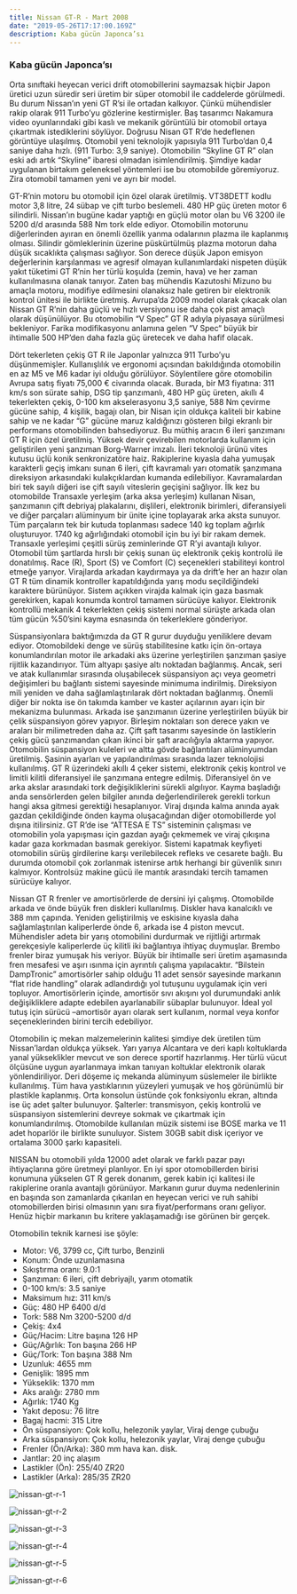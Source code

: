 ```yaml
---
title: Nissan GT-R - Mart 2008
date: "2019-05-26T17:17:00.169Z"
description: Kaba gücün Japonca’sı
---
```


### Kaba gücün Japonca’sı

Orta sınıftaki heyecan verici drift otomobillerini saymazsak hiçbir Japon üretici uzun süredir seri üretim bir süper otomobil ile caddelerde görülmedi. Bu durum Nissan’ın yeni GT R’si ile ortadan kalkıyor. Çünkü mühendisler rakip olarak 911 Turbo’yu gözlerine kestirmişler. Baş tasarımcı Nakamura video oyunlarındaki gibi kaslı ve mekanik görüntülü bir otomobil ortaya çıkartmak istediklerini söylüyor. Doğrusu Nisan GT R’de hedeflenen görüntüye ulaşılmış. Otomobil yeni teknolojik yapısıyla 911 Turbo’dan 0,4 saniye daha hızlı. (911 Turbo: 3,9 saniye). Otomobilin “Skyline GT R” olan eski adı artık “Skyline” ibaresi olmadan isimlendirilmiş. Şimdiye kadar uygulanan birtakım geleneksel yöntemleri ise bu otomobilde göremiyoruz. Zira otomobil tamamen yeni ve ayrı bir model.

GT-R’nin motoru bu otomobil için özel olarak üretilmiş. VT38DETT kodlu motor 3,8 litre, 24 sübap ve çift turbo beslemeli. 480 HP güç üreten motor 6 silindirli. Nissan’ın bugüne kadar yaptığı en güçlü motor olan bu V6 3200 ile 5200 d/d arasında 588 Nm tork elde ediyor. Otomobilin motorunu diğerlerinden ayıran en önemli özellik yanma odalarının plazma ile kaplanmış olması. Silindir gömleklerinin üzerine püskürtülmüş plazma motorun daha düşük sıcaklıkta çalışması sağlıyor. Son derece düşük Japon emisyon  değerlerinin karşılanması ve agresif olmayan kullanımlardaki nispeten düşük yakıt tüketimi GT R’nin her türlü koşulda (zemin, hava) ve her zaman kullanılmasına olanak tanıyor. Zaten baş mühendis Kazutoshi Mizuno bu amaçla motoru, modifiye edilmesini olanaksız hale getiren bir elektronik kontrol ünitesi ile birlikte üretmiş. Avrupa’da 2009 model olarak çıkacak olan Nissan GT R’nin daha güçlü ve hızlı versiyonu ise daha çok pist amaçlı olarak düşünülüyor. Bu otomobilin “V Spec” GT R adıyla piyasaya sürülmesi bekleniyor. Farika modifikasyonu anlamına gelen “V Spec“ büyük bir ihtimalle 500 HP’den daha fazla güç üretecek ve daha hafif olacak.

Dört tekerleten çekiş GT R ile Japonlar yalnızca 911 Turbo’yu düşünmemişler. Kullanışlılık ve ergonomi açısından bakıldığında otomobilin en az M5 ve M6 kadar iyi olduğu görülüyor. Söylentilere göre otomobilin Avrupa satış fiyatı 75,000 € civarında olacak. Burada, bir M3 fiyatına: 311 km/s son sürate sahip, DSG tip şanzımanlı, 480 HP güç üreten, akıllı 4 tekerlekten çekiş, 0-100 km akselerasyonu 3,5 saniye, 588 Nm çevirme gücüne sahip, 4 kişilik, bagajı olan, bir Nisan için oldukça kaliteli bir kabine sahip ve ne kadar “G” gücüne maruz kaldığınızı gösteren bilgi ekranlı bir performans otomobilinden bahsediyoruz. Bu müthiş aracın 6 ileri şanzımanı GT R için özel üretilmiş. Yüksek devir çevirebilen motorlarda kullanım için geliştirilen yeni şanzıman Borg-Warner imzalı. İleri teknoloji ürünü vites kutusu üçlü konik senkronizatöre haiz. Rakiplerine kıyasla daha yumuşak karakterli geçiş imkanı sunan 6 ileri, çift kavramalı yarı otomatik şanzımana direksiyon arkasındaki kulakçıklardan kumanda edilebiliyor. Kavramalardan biri tek sayılı diğeri ise çift sayılı viteslerin geçişini sağlıyor. İlk kez bu otomobilde Transaxle yerleşim (arka aksa yerleşim) kullanan Nisan, şanzımanın çift debriyaj plakalarını, dişlileri, elektronik birimleri, diferansiyeli ve diğer parçaları alüminyum bir ünite içine toplayarak arka aksta sunuyor. Tüm parçaların tek bir kutuda toplanması sadece 140 kg toplam ağırlık oluşturuyor. 1740 kg ağırlığındaki otomobil için bu iyi bir rakam demek. Transaxle yerleşimi çeşitli sürüş zeminlerinde GT R’yi avantajlı kılıyor. Otomobil tüm şartlarda hırslı bir çekiş sunan üç elektronik çekiş kontrolü ile donatılmış.  Race (R), Sport (S) ve Comfort (C) seçenekleri stabiliteyi kontrol etmeğe yarıyor. Virajlarda arkadan kaydırmaya ya da drift’e her an hazır olan GT R tüm dinamik kontroller kapatıldığında yarış modu seçildiğindeki karaktere bürünüyor. Sistem açıkken virajda kalmak için gaza basmak gerekirken, kapalı konumda kontrol tamamen sürücüye kalıyor. Elektronik kontrollü mekanik 4 tekerlekten çekiş sistemi normal sürüşte arkada olan tüm gücün %50’sini kayma esnasında ön tekerleklere gönderiyor.

Süspansiyonlara baktığımızda da GT R gurur duyduğu yeniliklere devam ediyor. Otomobildeki denge ve sürüş stabilitesine katkı için ön-ortaya konumlandırılan motor ile arkadaki aks üzerine yerleştirilen şanzıman şasiye rijitlik kazandırıyor. Tüm altyapı şasiye altı noktadan bağlanmış. Ancak, seri ve atak kullanımlar sırasında oluşabilecek süspansiyon açı veya geometri değişimleri bu bağlantı sistemi sayesinde minimuma indirilmiş. Direksiyon mili yeniden ve daha sağlamlaştırılarak dört noktadan bağlanmış. Önemli diğer bir nokta ise ön takımda kamber ve kaster açılarının ayarı için bir mekanizma bulunması. Arkada ise şanzımanın üzerine yerleştirilen büyük bir çelik süspansiyon görev yapıyor. Birleşim noktaları son derece yakın ve araları bir milimetreden daha az.  Çift şaft tasarımı sayesinde ön lastiklerin çekiş gücü şanzımandan çıkan ikinci bir şaft aracılığıyla aktarma yapıyor. Otomobilin süspansiyon kuleleri ve altta gövde bağlantıları alüminyumdan üretilmiş. Şasinin ayarları ve yapılandırılması sırasında lazer teknolojisi kullanılmış. GT R üzerindeki akıllı 4 çeker sistemi, elektronik çekiş kontrol ve limitli kilitli diferansiyel ile şanzımana entegre edilmiş. Diferansiyel ön ve arka akslar arasındaki tork değişikliklerini sürekli algılıyor. Kayma başladığı anda sensörlerden gelen bilgiler anında değerlendirilerek gerekli torkun hangi aksa gitmesi gerektiği hesaplanıyor. Viraj dışında kalma anında ayak gazdan çekildiğinde önden kayma oluşacağından diğer otomobillerde yol dışına itilirsiniz. GT R’de ise “ATTESA E TS” sisteminin çalışması ve otomobilin yola yapışması için gazdan ayağı çekmemek ve viraj çıkışına kadar gaza korkmadan basmak gerekiyor. Sistemi kapatmak keyfiyeti otomobilin sürüş girdilerine karşı verilebilecek refleks ve cesarete bağlı. Bu durumda otomobil çok zorlanmak istenirse artık herhangi bir güvenlik sınırı kalmıyor. Kontrolsüz makine gücü ile mantık arasındaki tercih tamamen sürücüye kalıyor.

Nissan GT R frenler ve amortisörlerde de dersini iyi çalışmış. Otomobilde arkada ve önde büyük fren diskleri kullanılmış. Diskler hava kanalcıklı ve 388 mm çapında. Yeniden geliştirilmiş ve eskisine kıyasla daha sağlamlaştırılan kaliperlerde önde 6, arkada ise 4 piston mevcut. Mühendisler adeta bir yarış otomobilini durdurmak ve rijitliği artırmak gerekçesiyle kaliperlerde üç kilitli iki bağlantıya ihtiyaç duymuşlar. Brembo frenler biraz yumuşak his veriyor. Büyük bir ihtimalle seri üretim aşamasında fren mesafesi ve aşırı ısınma için ayrıntılı çalışma yapılacaktır. “Bilstein DampTronic” amortisörler sahip olduğu 11 adet sensör sayesinde markanın “flat ride handling” olarak adlandırdığı yol tutuşunu uygulamak için veri topluyor. Amortisörlerin içinde, amortisör sıvı akışını yol durumundaki anlık değişikliklere adapte edebilen ayarlanabilir sübaplar bulunuyor. İdeal yol tutuş için sürücü –amortisör ayarı olarak  sert kullanım, normal veya konfor seçeneklerinden birini tercih edebiliyor.

Otomobilin iç mekan malzemelerinin kalitesi şimdiye dek üretilen tüm Nissan’lardan oldukça yüksek. Yarı yarıya Alcantara ve deri kaplı koltuklarda yanal yükseklikler mevcut ve son derece sportif hazırlanmış. Her türlü vücut ölçüsüne uygun ayarlanmaya imkan tanıyan koltuklar elektronik olarak yönlendiriliyor. Deri döşeme iç mekanda alüminyum süslemeler ile birlikte kullanılmış. Tüm hava yastıklarının yüzeyleri yumuşak ve hoş görünümlü bir plastikle kaplanmış. Orta konsolun üstünde çok fonksiyonlu ekran, altında ise üç adet şalter bulunuyor. Şalterler: transmisyon, çekiş kontrolü ve süspansiyon sistemlerini devreye sokmak ve çıkartmak için konumlandırılmış. Otomobilde kullanılan müzik sistemi ise BOSE marka ve 11 adet hoparlör ile birlikte sunuluyor. Sistem 30GB sabit disk içeriyor ve ortalama 3000 şarkı kapasiteli.

NISSAN bu otomobili yılda 12000 adet olarak ve farklı pazar payı ihtiyaçlarına göre üretmeyi planlıyor. En iyi spor otomobillerden birisi konumuna yükselen GT R gerek donanım, gerek kabin içi kalitesi ile rakiplerine oranla avantajlı görünüyor. Markanın gurur duyma nedenlerinin en başında son zamanlarda çıkarılan en heyecan verici ve ruh sahibi otomobillerden birisi olmasının yanı sıra fiyat/performans oranı geliyor. Henüz hiçbir markanın bu kritere yaklaşamadığı ise görünen bir gerçek.

Otomobilin teknik karnesi ise şöyle:
* Motor: V6, 3799 cc, Çift turbo, Benzinli
* Konum: Önde uzunlamasına 
* Sıkıştırma oranı: 9.0:1
* Şanzıman: 6 ileri, çift debriyajlı, yarım otomatik
* 0-100 km/s: 3.5 saniye
* Maksimum hız: 311 km/s
* Güç: 480 HP 6400 d/d
* Tork: 588 Nm 3200-5200 d/d
* Çekiş: 4x4
* Güç/Hacim: Litre başına 126 HP
* Güç/Ağırlık: Ton başına 266 HP
* Güç/Tork: Ton başına 388 Nm
* Uzunluk: 4655 mm
* Genişlik: 1895 mm
* Yükseklik: 1370 mm
* Aks aralığı: 2780 mm
* Ağırlık: 1740 Kg
* Yakıt deposu: 76 litre
* Bagaj hacmi: 315 Litre
* Ön süspansiyon: Çok kollu, helezonik yaylar, Viraj denge çubuğu
* Arka süspansiyon: Çok kollu, helezonik yaylar, Viraj denge çubuğu
* Frenler (Ön/Arka): 380 mm hava kan. disk.
* Jantlar: 20 inç alaşım
* Lastikler (Ön): 255/40 ZR20 
* Lastikler (Arka): 285/35 ZR20 

![nissan-gt-r-1](./nissan-gt-r-1.jpg)

![nissan-gt-r-2](./nissan-gt-r-2.jpg)

![nissan-gt-r-3](./nissan-gt-r-3.jpg)

![nissan-gt-r-4](./nissan-gt-r-4.jpg)

![nissan-gt-r-5](./nissan-gt-r-5.jpg)

![nissan-gt-r-6](./nissan-gt-r-6.jpg)
